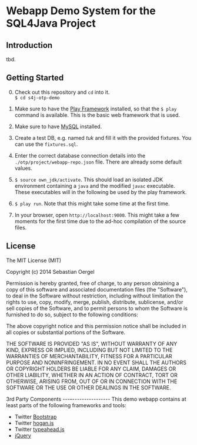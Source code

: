 Webapp Demo System for the SQL4Java Project
====================================================

Introduction
------------
tbd.

Getting Started
---------------

0. Check out this repository and `cd` into it.  
   `$ cd s4j-otp-demo`

1. Make sure to have the [Play Framework][play] installed, so that the `$ play` command is available. This is the basic web framework that is used.
2. Make sure to have [MySQL][mysql] installed.
3. Create a test DB, e.g. named *tuk* and fill it with the provided fixtures. You can use the `fixtures.sql`.
4. Enter the correct database connection details into the `./otp/project/webapp-repo.json` file. There are already some default values.
5. `$ source own_jdk/activate`. This should load an isolated JDK environment containing a `java` and the modified `javac` executable. These executables will in the following be used by the play framework.
6. `$ play run`. Note that this might take some time at the first time.
7. In your browser, open `http://localhost:9000`. This might take a few moments for the first time due to the ad-hoc compilation of the source files.


License
-------
The MIT License (MIT)

Copyright (c) 2014 Sebastian Oergel

Permission is hereby granted, free of charge, to any person obtaining a copy
of this software and associated documentation files (the "Software"), to deal
in the Software without restriction, including without limitation the rights
to use, copy, modify, merge, publish, distribute, sublicense, and/or sell
copies of the Software, and to permit persons to whom the Software is
furnished to do so, subject to the following conditions:

The above copyright notice and this permission notice shall be included in all
copies or substantial portions of the Software.

THE SOFTWARE IS PROVIDED "AS IS", WITHOUT WARRANTY OF ANY KIND, EXPRESS OR
IMPLIED, INCLUDING BUT NOT LIMITED TO THE WARRANTIES OF MERCHANTABILITY,
FITNESS FOR A PARTICULAR PURPOSE AND NONINFRINGEMENT. IN NO EVENT SHALL THE
AUTHORS OR COPYRIGHT HOLDERS BE LIABLE FOR ANY CLAIM, DAMAGES OR OTHER
LIABILITY, WHETHER IN AN ACTION OF CONTRACT, TORT OR OTHERWISE, ARISING FROM,
OUT OF OR IN CONNECTION WITH THE SOFTWARE OR THE USE OR OTHER DEALINGS IN THE
SOFTWARE.

3rd Party Components
---–----------------
This demo webapp contains at least parts of the following frameworks and tools:

* Twitter [Bootstrap][bootstrap]
* Twitter [hogan.js][hogan]
* Twitter [typeahead.js][typeahead]
* [jQuery][jquery]

[play]: http://www.playframework.com/
[mysql]: http://dev.mysql.com/downloads/mysql/
[bootstrap]: http://getbootstrap.com/
[hogan]: http://twitter.github.io/hogan.js/
[typeahead]: http://twitter.github.io/typeahead.js/
[jquery]: http://jquery.com/
